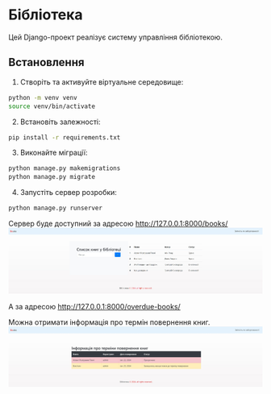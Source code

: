 # Бібліотека

Цей Django-проект реалізує систему управління бібліотекою.

## Встановлення

1. Створіть та активуйте віртуальне середовище:

```bash
python -m venv venv
source venv/bin/activate
```
2. Встановіть залежності:
```bash
pip install -r requirements.txt
```

3. Виконайте міграції:
```bash
python manage.py makemigrations
python manage.py migrate
```

4. Запустіть сервер розробки:
```bash
python manage.py runserver
```

Сервер буде доступний за адресою http://127.0.0.1:8000/books/
![Опис зображення](list.jpg)

А за адресою http://127.0.0.1:8000/overdue-books/

Можна отримати інформація про термін повернення книг.
![Опис зображення](overdue-books.jpg)